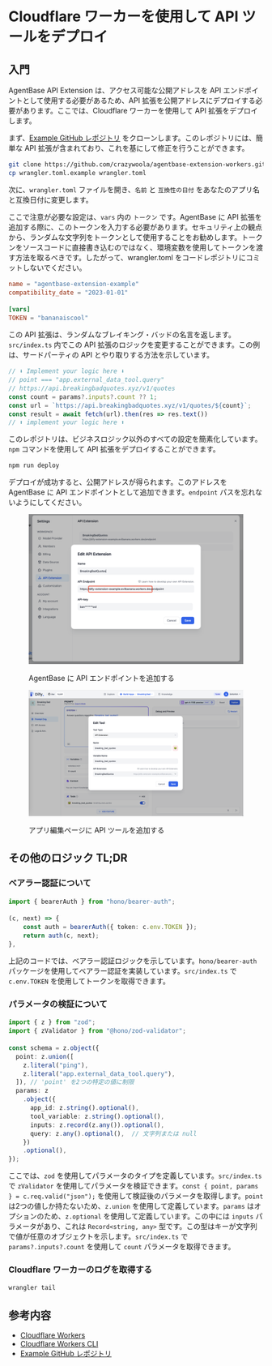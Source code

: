 # Cloudflare ワーカーを使用して API ツールをデプロイ

## 入門

AgentBase API Extension は、アクセス可能な公開アドレスを API エンドポイントとして使用する必要があるため、API 拡張を公開アドレスにデプロイする必要があります。ここでは、Cloudflare ワーカーを使用して API 拡張をデプロイします。

まず、[Example GitHub レポジトリ](https://github.com/crazywoola/agentbase-extension-workers) をクローンします。このレポジトリには、簡単な API 拡張が含まれており、これを基にして修正を行うことができます。

```bash
git clone https://github.com/crazywoola/agentbase-extension-workers.git
cp wrangler.toml.example wrangler.toml
```

次に、`wrangler.toml` ファイルを開き、`名前` と `互換性の日付` をあなたのアプリ名と互換日付に変更します。

ここで注意が必要な設定は、`vars` 内の `トークン` です。AgentBase に API 拡張を追加する際に、このトークンを入力する必要があります。セキュリティ上の観点から、ランダムな文字列をトークンとして使用することをお勧めします。トークンをソースコードに直接書き込むのではなく、環境変数を使用してトークンを渡す方法を取るべきです。したがって、wrangler.toml をコードレポジトリにコミットしないでください。

```toml
name = "agentbase-extension-example"
compatibility_date = "2023-01-01"

[vars]
TOKEN = "bananaiscool"
```

この API 拡張は、ランダムなブレイキング・バッドの名言を返します。`src/index.ts` 内でこの API 拡張のロジックを変更することができます。この例は、サードパーティの API とやり取りする方法を示しています。

```typescript
// ⬇️ Implement your logic here ⬇️
// point === "app.external_data_tool.query"
// https://api.breakingbadquotes.xyz/v1/quotes
const count = params?.inputs?.count ?? 1;
const url = `https://api.breakingbadquotes.xyz/v1/quotes/${count}`;
const result = await fetch(url).then(res => res.text())
// ⬆️ implement your logic here ⬆️
```

このレポジトリは、ビジネスロジック以外のすべての設定を簡素化しています。`npm` コマンドを使用して API 拡張をデプロイすることができます。

```bash
npm run deploy
```

デプロイが成功すると、公開アドレスが得られます。このアドレスを AgentBase に API エンドポイントとして追加できます。`endpoint` パスを忘れないようにしてください。

<figure><img src="../../../.gitbook/assets/api_extension_edit.png" alt=""><figcaption><p>AgentBase に API エンドポイントを追加する</p></figcaption></figure>

<figure><img src="../../../.gitbook/assets/app_tools_edit.png" alt=""><figcaption><p>アプリ編集ページに API ツールを追加する</p></figcaption></figure>

## その他のロジック TL;DR

### ベアラー認証について

```typescript
import { bearerAuth } from "hono/bearer-auth";

(c, next) => {
    const auth = bearerAuth({ token: c.env.TOKEN });
    return auth(c, next);
},
```

上記のコードでは、ベアラー認証ロジックを示しています。`hono/bearer-auth` パッケージを使用してベアラー認証を実装しています。`src/index.ts` で `c.env.TOKEN` を使用してトークンを取得できます。

### パラメータの検証について

```typescript
import { z } from "zod";
import { zValidator } from "@hono/zod-validator";

const schema = z.object({
  point: z.union([
    z.literal("ping"),
    z.literal("app.external_data_tool.query"),
  ]), // 'point' を2つの特定の値に制限
  params: z
    .object({
      app_id: z.string().optional(),
      tool_variable: z.string().optional(),
      inputs: z.record(z.any()).optional(),
      query: z.any().optional(),  // 文字列または null
    })
    .optional(),
});

```

ここでは、`zod` を使用してパラメータのタイプを定義しています。`src/index.ts` で `zValidator` を使用してパラメータを検証できます。`const { point, params } = c.req.valid("json");` を使用して検証後のパラメータを取得します。`point` は2つの値しか持たないため、`z.union` を使用して定義しています。`params` はオプションのため、`z.optional` を使用して定義しています。この中には `inputs` パラメータがあり、これは `Record<string, any>` 型です。この型はキーが文字列で値が任意のオブジェクトを示します。`src/index.ts` で `params?.inputs?.count` を使用して `count` パラメータを取得できます。

### Cloudflare ワーカーのログを取得する

```bash
wrangler tail
```

## 参考内容

* [Cloudflare Workers](https://workers.cloudflare.com/)
* [Cloudflare Workers CLI](https://developers.cloudflare.com/workers/cli-wrangler/install-update)
* [Example GitHub レポジトリ](https://github.com/crazywoola/agentbase-extension-workers)